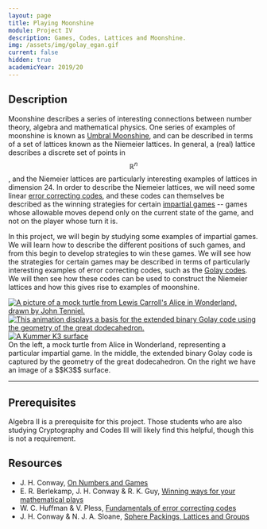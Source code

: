 ```yaml
---
layout: page
title: Playing Moonshine
module: Project IV
description: Games, Codes, Lattices and Moonshine. 
img: /assets/img/golay_egan.gif
current: false
hidden: true
academicYear: 2019/20
---
```

Description
-----------
Moonshine describes a series of interesting connections between number theory, algebra and mathematical physics. One series of examples of moonshine is known as [Umbral Moonshine][moonshine], and can be described in terms of a set of lattices known as the Niemeier lattices. In general, a (real) lattice describes a discrete set of points in $$\mathbb{R}^n$$, and the Niemeier lattices are particularly interesting examples of lattices in dimension 24. In order to describe the Niemeier lattices, we will need some linear [error correcting codes], and these codes can themselves be described as the winning strategies for certain [impartial games][sprouts] -- games whose allowable moves depend only on the current state of the game, and not on the player whose turn it is.

In this project, we will begin by studying some examples of impartial games. We will learn how to describe the different positions of such games, and from this begin to develop strategies to win these games. We will see how the strategies for certain games may be described in terms of particularly interesting examples of error correcting codes, such as the [Golay codes]. We will then see how these codes can be used to construct the Niemeier lattices and how this gives rise to examples of moonshine.

<div class="img_row">
	<a title="A Mock Turtle from Alice in Wonderland, by John Tenniel" href="https://commons.wikimedia.org/wiki/File:Alice_par_John_Tenniel_34.png"><img class="col one left" alt="A picture of a mock turtle from Lewis Carroll's Alice in Wonderland, drawn by John Tenniel." src="https://upload.wikimedia.org/wikipedia/commons/9/9a/Alice_par_John_Tenniel_34.png"></a>
	<a title="A Basis for the Extended Binary Golay Code" href="https://blogs.ams.org/visualinsight/2015/12/01/golay-code/"><img class="col one left" alt="This animation displays a basis for the extended binary Golay code using the geometry of the great dodecahedron." src="https://blogs.ams.org/visualinsight/files/2015/12/golay_egan.gif"></a>
   <a title="A Kummer K3 surface, by Claudio Rocchini" href="https://commons.wikimedia.org/wiki/File:Kummer_surface.png"><img class="col one left" alt="A Kummer K3 surface" src="https://upload.wikimedia.org/wikipedia/commons/thumb/3/3e/Kummer_surface.png/512px-Kummer_surface.png"></a>
</div>
<div class="col three caption" markdown="span">
    On the left, a mock turtle from Alice in Wonderland, representing a particular impartial game. In the middle, the extended binary Golay code is captured by the geometry of the great dodecahedron. On the right we have an image of a $$K3$$ surface.
</div>

***

 
Prerequisites
-------------

Algebra II is a prerequisite for this project. Those students who are also studying Cryptography and Codes III will likely find this helpful, though this is not a requirement.

Resources
----------
* J. H. Conway, [On Numbers and Games]
* E. R. Berlekamp, J. H. Conway &amp; R. K. Guy, [Winning ways for your mathematical plays]
* W. C. Huffman &amp; V. Pless, [Fundamentals of error correcting codes]
* J. H. Conway &amp; N. J. A. Sloane, [Sphere Packings, Lattices and Groups]

[Sphere Packings, Lattices and Groups]:http://library.dur.ac.uk/search~S1?/Yconway+sphere+packings&searchscope=1&SORT=D/Yconway+sphere+packings&searchscope=1&SORT=D&SUBKEY=conway+sphere+packings/1%2C2%2C2%2CE/frameset&FF=Yconway+sphere+packings&searchscope=1&SORT=D&2%2C2%2C
[On Numbers and Games]:http://library.dur.ac.uk/search~S1?/Yconway+games&searchscope=1&SORT=D/Yconway+games&searchscope=1&SORT=D&SUBKEY=conway+games/1%2C3%2C3%2CE/frameset&FF=Yconway+games&searchscope=1&SORT=D&1%2C1%2C
[Winning ways for your mathematical plays]:http://library.dur.ac.uk/search~S1?/Ywinning+ways&searchscope=1&SORT=DZ/Ywinning+ways&searchscope=1&SORT=DZ&extended=1&SUBKEY=winning+ways/1%2C37%2C37%2CE/frameset&FF=Ywinning+ways&searchscope=1&SORT=DZ&3%2C3%2C
[Fundamentals of error correcting codes]:http://library.dur.ac.uk/search~S1?/Yfundamentals+of+error+correcting&searchscope=1&SORT=DZ/Yfundamentals+of+error+correcting&searchscope=1&SORT=DZ&extended=1&SUBKEY=fundamentals+of+error+correcting/1%2C5%2C5%2CE/frameset&FF=Yfundamentals+of+error+correcting&searchscope=1&SORT=DZ&1%2C1%2C
[Golay codes]:https://blogs.ams.org/visualinsight/2015/12/01/golay-code/
[sprouts]:https://nrich.maths.org/2413
[error correcting codes]:https://plus.maths.org/content/error-correcting-codes
[cheng interview]:https://www.quantamagazine.org/moonshine-master-toys-with-string-theory-20160804/
[moonshine]:https://www.quantamagazine.org/mathematicians-chase-moonshine-string-theory-connections-20150312/